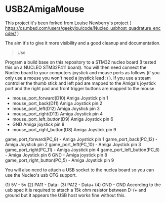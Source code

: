 # USB2AmigaMouse

This project it's been forked from Louise Newberry's project ( https://os.mbed.com/users/geekylou/code/Nucleo_usbhost_quadrature_encoder/ )

The aim it's to give it more visibility and a good cleanup and documentation. 

>Use

Program a build base on this repository to a STM32 nucleo board (I tested this on a NUCLEO STM32F411 board). You will then need connect the Nucleo board to your computers joystick and mouse ports as follows (if you only use a mouse you won't need a joystick lead :) ). If you use a steam controller the thumb stick and left pad are mapped to the Amiga's joystick port and the right pad and front trigger buttons are mapped to the mouse.

- mouse_port_forward(D10)        Amiga Joystick pin 1
- mouse_port_back(D11)           Amiga Joystick pin 2
- mouse_port_left(D12)           Amiga Joystick pin 3
- mouse_port_right(D13)          Amiga Joystick pin 4
- mouse_port_left_button(D9)     Amiga Joystick pin 6
- GND                            Amiga joystick pin 8
- mouse_port_right_button(D8)    Amiga Joystick pin 9


game_port_forward(PC_8)       - Amiga Joystick pin 1
game_port_back(PC_12)         - Amiga Joystick pin 2
game_port_left(PC_10)         - Amiga Joystick pin 3
game_port_right(PC_11)        - Amiga Joystick pin 4
game_port_left_button(PC_6)   - Amiga Joystick pin 6
GND                           - Amiga joystick pin 8
game_port_right_button(PC_5)  - Amiga Joystick pin 9

You will also need to attach a USB socket to the nuclea board so you can use the Nucleo's usb OTG support.

(1) 5V     - 5v
(2) PA11 - Data-
(3) PA12 - Data+
(4) GND - GND
According to the usb spec it is required to attach a 15k ohm resistor between D-/+ and ground but it appears the USB host works fine without this.

